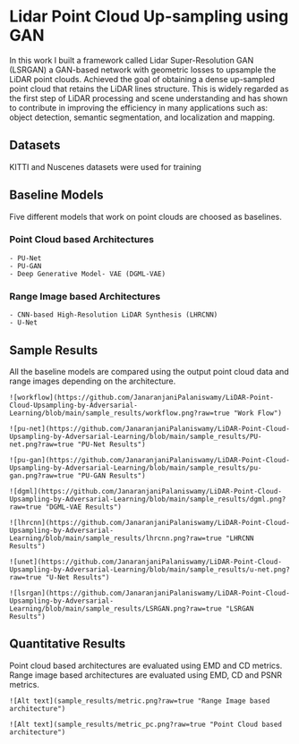 # Lidar Point Cloud Up-sampling using GAN

In this work I built a framework called Lidar Super-Resolution GAN (LSRGAN) a GAN-based network with geometric losses to upsample the LiDAR point clouds.
Achieved the goal of obtaining a dense up-sampled point cloud that retains the LiDAR lines structure. This is widely regarded as the first step of LiDAR processing
and scene understanding and has shown to contribute in improving the efficiency in many applications such as: object detection, semantic segmentation, and localization and mapping.

## Datasets

KITTI and Nuscenes datasets were used for training

## Baseline Models
Five different models that work on point clouds are choosed as baselines.

### Point Cloud based Architectures
```
- PU-Net
- PU-GAN
- Deep Generative Model- VAE (DGML-VAE)
```
### Range Image based Architectures
```
- CNN-based High-Resolution LiDAR Synthesis (LHRCNN)
- U-Net
```

## Sample Results
All the baseline models are compared using the output point cloud data and range images depending on the architecture.

```
![workflow](https://github.com/JanaranjaniPalaniswamy/LiDAR-Point-Cloud-Upsampling-by-Adversarial-Learning/blob/main/sample_results/workflow.png?raw=true "Work Flow")

![pu-net](https://github.com/JanaranjaniPalaniswamy/LiDAR-Point-Cloud-Upsampling-by-Adversarial-Learning/blob/main/sample_results/PU-net.png?raw=true "PU-Net Results")

![pu-gan](https://github.com/JanaranjaniPalaniswamy/LiDAR-Point-Cloud-Upsampling-by-Adversarial-Learning/blob/main/sample_results/pu-gan.png?raw=true "PU-GAN Results")

![dgml](https://github.com/JanaranjaniPalaniswamy/LiDAR-Point-Cloud-Upsampling-by-Adversarial-Learning/blob/main/sample_results/dgml.png?raw=true "DGML-VAE Results")

![lhrcnn](https://github.com/JanaranjaniPalaniswamy/LiDAR-Point-Cloud-Upsampling-by-Adversarial-Learning/blob/main/sample_results/lhrcnn.png?raw=true "LHRCNN Results")

![unet](https://github.com/JanaranjaniPalaniswamy/LiDAR-Point-Cloud-Upsampling-by-Adversarial-Learning/blob/main/sample_results/u-net.png?raw=true "U-Net Results")

![lsrgan](https://github.com/JanaranjaniPalaniswamy/LiDAR-Point-Cloud-Upsampling-by-Adversarial-Learning/blob/main/sample_results/LSRGAN.png?raw=true "LSRGAN Results")
```

## Quantitative Results

Point cloud based architectures are evaluated using EMD and CD metrics.
Range image based architectures are evaluated using EMD, CD and PSNR metrics.

```
![Alt text](sample_results/metric.png?raw=true "Range Image based architecture")

![Alt text](sample_results/metric_pc.png?raw=true "Point Cloud based architecture")
```
